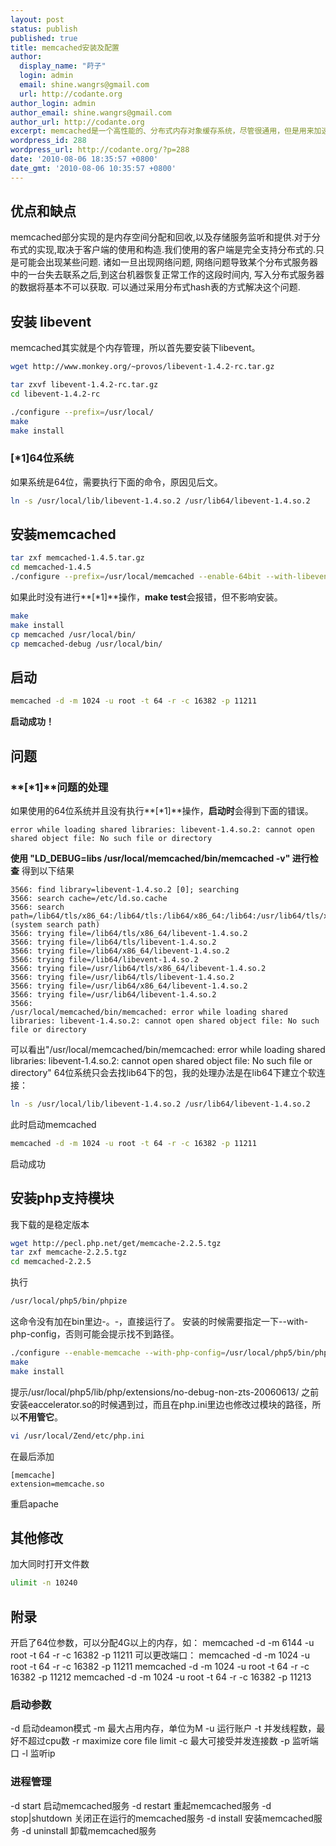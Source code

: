 ```yaml
---
layout: post
status: publish
published: true
title: memcached安装及配置
author:
  display_name: "莳子"
  login: admin
  email: shine.wangrs@gmail.com
  url: http://codante.org
author_login: admin
author_email: shine.wangrs@gmail.com
author_url: http://codante.org
excerpt: memcached是一个高性能的、分布式内存对象缓存系统，尽管很通用，但是用来加速WEB应用、降低数据库负载时比较多。memcached可以把数据库的负载降到了几乎没什么事可干的地步，同时为用户提供很快的页面响应速度，更好的资源利用率和更快的数据库存取操作。本文将详细的介绍在Linux系统下memcached的安装与配置过程。
wordpress_id: 288
wordpress_url: http://codante.org/?p=288
date: '2010-08-06 18:35:57 +0800'
date_gmt: '2010-08-06 10:35:57 +0800'
---
```


## 优点和缺点

memcached部分实现的是内存空间分配和回收,以及存储服务监听和提供.对于分布式的实现,取决于客户端的使用和构造.我们使用的客户端是完全支持分布式的.只是可能会出现某些问题.
诸如一旦出现网络问题, 网络问题导致某个分布式服务器中的一台失去联系之后,到这台机器恢复正常工作的这段时间内, 写入分布式服务器的数据将基本不可以获取. 可以通过采用分布式hash表的方式解决这个问题.

## 安装 libevent

memcached其实就是个内存管理，所以首先要安装下libevent。

```bash
wget http://www.monkey.org/~provos/libevent-1.4.2-rc.tar.gz
```

```bash
tar zxvf libevent-1.4.2-rc.tar.gz
cd libevent-1.4.2-rc
```

```bash
./configure --prefix=/usr/local/
make
make install
```

### [*1]64位系统

如果系统是64位，需要执行下面的命令，原因见后文。

```bash
ln -s /usr/local/lib/libevent-1.4.so.2 /usr/lib64/libevent-1.4.so.2
```

## 安装memcached

```bash
tar zxf memcached-1.4.5.tar.gz
cd memcached-1.4.5
./configure --prefix=/usr/local/memcached --enable-64bit --with-libevent=/usr/lib64/
```

如果此时没有进行**[*1]**操作，**make test**会报错，但不影响安装。

```bash
make
make install
cp memcached /usr/local/bin/
cp memcached-debug /usr/local/bin/
```

## 启动

```bash
memcached -d -m 1024 -u root -t 64 -r -c 16382 -p 11211
```

**启动成功！**

## 问题

### **[*1]**问题的处理

如果使用的64位系统并且没有执行**[*1]**操作，**启动时**会得到下面的错误。

```code
error while loading shared libraries: libevent-1.4.so.2: cannot open shared object file: No such file or directory
```

**使用 "LD_DEBUG=libs /usr/local/memcached/bin/memcached -v" 进行检查**
得到以下结果

```code
3566: find library=libevent-1.4.so.2 [0]; searching
3566: search cache=/etc/ld.so.cache
3566: search path=/lib64/tls/x86_64:/lib64/tls:/lib64/x86_64:/lib64:/usr/lib64/tls/x86_64:/usr/lib64/tls:/usr/lib64/x86_64:/usr/lib64 (system search path)
3566: trying file=/lib64/tls/x86_64/libevent-1.4.so.2
3566: trying file=/lib64/tls/libevent-1.4.so.2
3566: trying file=/lib64/x86_64/libevent-1.4.so.2
3566: trying file=/lib64/libevent-1.4.so.2
3566: trying file=/usr/lib64/tls/x86_64/libevent-1.4.so.2
3566: trying file=/usr/lib64/tls/libevent-1.4.so.2
3566: trying file=/usr/lib64/x86_64/libevent-1.4.so.2
3566: trying file=/usr/lib64/libevent-1.4.so.2
3566:
/usr/local/memcached/bin/memcached: error while loading shared libraries: libevent-1.4.so.2: cannot open shared object file: No such file or directory
```

可以看出"/usr/local/memcached/bin/memcached: error while loading shared libraries: libevent-1.4.so.2: cannot open shared object file: No such file or directory" 64位系统只会去找lib64下的包，我的处理办法是在lib64下建立个软连接：

```bash
ln -s /usr/local/lib/libevent-1.4.so.2 /usr/lib64/libevent-1.4.so.2
```

此时启动memcached

```bash
memcached -d -m 1024 -u root -t 64 -r -c 16382 -p 11211
```

启动成功

## 安装php支持模块

我下载的是稳定版本

```bash
wget http://pecl.php.net/get/memcache-2.2.5.tgz
tar zxf memcache-2.2.5.tgz
cd memcached-2.2.5
```

执行

```bash
/usr/local/php5/bin/phpize
```

这命令没有加在bin里边-。-，直接运行了。
安装的时候需要指定一下--with-php-config，否则可能会提示找不到路径。

```bash
./configure --enable-memcache --with-php-config=/usr/local/php5/bin/php-config --with-zlib-dir
make
make install
```

提示/usr/local/php5/lib/php/extensions/no-debug-non-zts-20060613/
之前安装eaccelerator.so的时候遇到过，而且在php.ini里边也修改过模块的路径，所以**不用管它**。

```bash
vi /usr/local/Zend/etc/php.ini
```

在最后添加

```code
[memcache]
extension=memcache.so
```

重启apache

## 其他修改

加大同时打开文件数

```bash
ulimit -n 10240
```

## 附录

开启了64位参数，可以分配4G以上的内存，如：
memcached -d -m 6144 -u root -t 64 -r -c 16382 -p 11211
可以更改端口：
memcached -d -m 1024 -u root -t 64 -r -c 16382 -p 11211
memcached -d -m 1024 -u root -t 64 -r -c 16382 -p 11212
memcached -d -m 1024 -u root -t 64 -r -c 16382 -p 11213

### 启动参数

-d 启动deamon模式
-m 最大占用内存，单位为M
-u 运行账户
-t 并发线程数，最好不超过cpu数
-r maximize core file limit
-c 最大可接受并发连接数
-p 监听端口
-l 监听ip

### 进程管理

-d start 启动memcached服务
-d restart 重起memcached服务
-d stop|shutdown 关闭正在运行的memcached服务
-d install 安装memcached服务
-d uninstall 卸载memcached服务